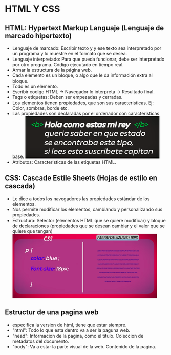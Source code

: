 # HTML Y CSS

## HTML: Hypertext Markup Languaje (Lenguaje de marcado hipertexto)

- Lenguaje de marcado: Escribir texto y y ese texto sea interpretado por un programa y lo muestre en el formato que se desea.
- Lenguaje interpretado: Para que pueda funcionar, debe ser interpretado por otro programa. Código ejecutado en tiempo real.
- Armar la estructura de la página web.
- Cada elemento es un bloque, o algo que le da información extra al bloque.
- Todo es un elemento.
- Escribir codigo HTML -> Navegador lo interpreta -> Resultado final.
- Tags o etiquetas: Deben ser empezadas y cerradas.
- Los elementos tienen propiedades, que son sus caracteristicas. Ej: Color, sombras, borde etc.
- Las propiedades son declaradas por el ordenador con caracteristicas base.
![Sintaxis de HTML](./img/htmlSintax.png)
- Atributos: Caracteristicas de las etiquetas HTML.

## CSS: Cascade Estile Sheets (Hojas de estilo en cascada)

- Le dice a todos los navegadores las propiedades estándar de los elementos.
- Nos permite modificar los elementos, cambiando y personalizando sus propiedades.
- Estructura: Selector (elementos HTML que se quiere modificar) y bloque de declaraciones (propiedades que se desean cambiar y el valor que se quiere que tengan)
![Sintaxis de CSS](./img/cssSintax.png)

## Estructur de una pagina web

- <!DOCTYPE html> especifica la version de html, tiene que estar siempre.
- "html": Todo lo que esta dentro va a ser la paguna web.
- "head": Informacion de la pagina, como el titulo. Coleccion de metadatos del documento.
- "body": Va a estar la parte visual de la web. Contenido de la pagina.
